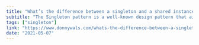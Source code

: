 ```yaml
---
title: "What’s the difference between a singleton and a shared instance in Swift?"
subtitle: "The Singleton pattern is a well-known design pattern that aims to allow exactly one single instantiation of a type. A similar pattern often used in iOS development is to create a shared instance of an object that can be accessed from anywhere in a project. In this short post, Donny Wals explains the subtle difference between the two."
tags: ["singleton"]
link: "https://www.donnywals.com/whats-the-difference-between-a-singleton-and-a-shared-instance-in-swift/"
date: "2021-05-07"
---
```

